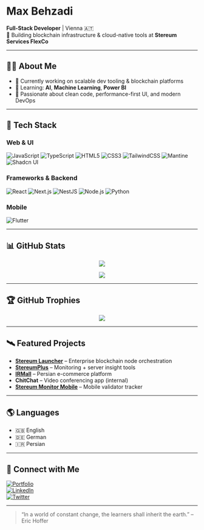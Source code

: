 # Max Behzadi

**Full-Stack Developer** | Vienna 🇦🇹  
🚀 Building blockchain infrastructure & cloud-native tools at **Stereum Services FlexCo**

---

## 👨‍💻 About Me

- 🔧 Currently working on scalable dev tooling & blockchain platforms  
- 🤖 Learning: **AI**, **Machine Learning**, **Power BI**  
- 🧠 Passionate about clean code, performance-first UI, and modern DevOps  

---

## 🧰 Tech Stack

### Web & UI
![JavaScript](https://img.shields.io/badge/JavaScript-F7DF1E?style=flat-square&logo=javascript&logoColor=black)
![TypeScript](https://img.shields.io/badge/TypeScript-007ACC?style=flat-square&logo=typescript&logoColor=white)
![HTML5](https://img.shields.io/badge/HTML5-E34F26?style=flat-square&logo=html5&logoColor=white)
![CSS3](https://img.shields.io/badge/CSS3-1572B6?style=flat-square&logo=css3&logoColor=white)
![TailwindCSS](https://img.shields.io/badge/TailwindCSS-06B6D4?style=flat-square&logo=tailwindcss&logoColor=white)
![Mantine](https://img.shields.io/badge/Mantine-339AF0?style=flat-square&logo=mantine&logoColor=white)
![Shadcn UI](https://img.shields.io/badge/ShadcnUI-%23000000.svg?style=flat-square)

### Frameworks & Backend
![React](https://img.shields.io/badge/React-20232A?style=flat-square&logo=react&logoColor=61DAFB)
![Next.js](https://img.shields.io/badge/Next.js-000000?style=flat-square&logo=next.js&logoColor=white)
![NestJS](https://img.shields.io/badge/NestJS-E0234E?style=flat-square&logo=nestjs&logoColor=white)
![Node.js](https://img.shields.io/badge/Node.js-339933?style=flat-square&logo=node.js&logoColor=white)
![Python](https://img.shields.io/badge/Python-3776AB?style=flat-square&logo=python&logoColor=white)

### Mobile
![Flutter](https://img.shields.io/badge/Flutter-02569B?style=flat-square&logo=flutter&logoColor=white)

---

## 📊 GitHub Stats

<p align="center">
  <img src="https://github-readme-streak-stats.herokuapp.com/?user=MaxTheGeeek&theme=tokyonight&hide_border=true" />
</p>

<p align="center">
  <img src="https://github-profile-summary-cards.vercel.app/api/cards/profile-details?username=MaxTheGeeek&theme=tokyonight" />
</p>

---

## 🏆 GitHub Trophies

<p align="center">
  <img src="https://github-profile-trophy.vercel.app/?username=MaxTheGeeek&theme=gruvbox&no-frame=true&margin-w=10&column=8" />
</p>

---

## 🛰 Featured Projects

- **[Stereum Launcher](https://www.stereum.com)** – Enterprise blockchain node orchestration  
- **[StereumPlus](https://www.stereumplus.com)** – Monitoring + server insight tools  
- **[IRMall](https://www.irmall.ir)** – Persian e-commerce platform  
- **ChitChat** – Video conferencing app (internal)  
- **[Stereum Monitor Mobile](https://stereum.net/dev/monitor)** – Mobile validator tracker  

---

## 🌎 Languages

- 🇬🇧 English  
- 🇩🇪 German  
- 🇮🇷 Persian  

---

## 🔗 Connect with Me

[![Portfolio](https://img.shields.io/badge/Portfolio-000000?style=flat-square&logo=About.me&logoColor=white)](https://www.maxbehzadi.info)  
[![LinkedIn](https://img.shields.io/badge/LinkedIn-0077B5?style=flat-square&logo=linkedin&logoColor=white)](https://www.linkedin.com/in/max-behzadi-1857b7193)  
[![Twitter](https://img.shields.io/badge/Twitter-1DA1F2?style=flat-square&logo=twitter&logoColor=white)](https://twitter.com/maxiimummm)

---

> “In a world of constant change, the learners shall inherit the earth.” – Eric Hoffer
